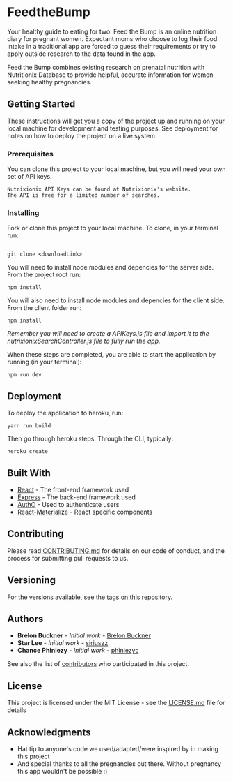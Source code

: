 # FeedtheBump

Your healthy guide to eating for two.  Feed the Bump is an online nutrition diary for pregnant women. Expectant moms who choose to log their food intake in a traditional app are forced to guess their requirements or try to apply outside research to the data found in the app.

 Feed the Bump combines existing research on prenatal nutrition with Nutritionix Database to provide helpful, accurate information for women seeking healthy pregnancies.

## Getting Started

These instructions will get you a copy of the project up and running on your local machine for development and testing purposes. See deployment for notes on how to deploy the project on a live system.

### Prerequisites

You can clone this project to your local machine, but you will need your own set of API keys.

```
Nutrixionix API Keys can be found at Nutrixionix's website. 
The API is free for a limited number of searches. 
```

### Installing

Fork or clone this project to your local machine. To clone, in your terminal run:
```

git clone <downloadLink>
```

You will need to install node modules and depencies for the server side.  From the project root run:

```
npm install
```
You will also need to install node modules and depencies for the client side.  From the client folder run:

```
npm install 
```

*Remember you will need to create a APIKeys.js file and import it to the nutrixionixSearchController.js file to fully run the app.*

When these steps are completed, you are able to start the application by running (in your terminal): 

```
npm run dev
```

## Deployment

To deploy the application to heroku, run: 
```
yarn run build
```

Then go through heroku steps.  Through the CLI, typically: 
```
heroku create
```

## Built With

* [React](https://reactjs.org/) - The front-end framework used
* [Express](http://expressjs.com/) - The back-end framework used
* [AuthO](https://auth0.com/) - Used to authenticate users
* [React-Materialize](https://react-materialize.github.io/#/) - React specific components


## Contributing

Please read [CONTRIBUTING.md](https://gist.github.com/PurpleBooth/b24679402957c63ec426) for details on our code of conduct, and the process for submitting pull requests to us.

## Versioning

For the versions available, see the [tags on this repository](https://github.com/phiniezyc/FeedtheBump/releases). 

## Authors

* **Brelon Buckner** - *Initial work* - [Brelon Buckner](https://github.com/bbuckner2092)
 * **Star Lee** - *Initial work* - [siriuszz](https://github.com/siriuszz)
* **Chance Phiniezy** - *Initial work* - [phiniezyc](https://github.com/phiniezyc)

See also the list of [contributors](https://github.com/phiniezyc/FeedtheBump/graphs/contributors) who participated in this project.

## License

This project is licensed under the MIT License - see the [LICENSE.md](LICENSE.md) file for details

## Acknowledgments

* Hat tip to anyone's code we used/adapted/were inspired by in making this project
* And special thanks to all the pregnancies out there. Without pregnancy this app wouldn't be possible :)
